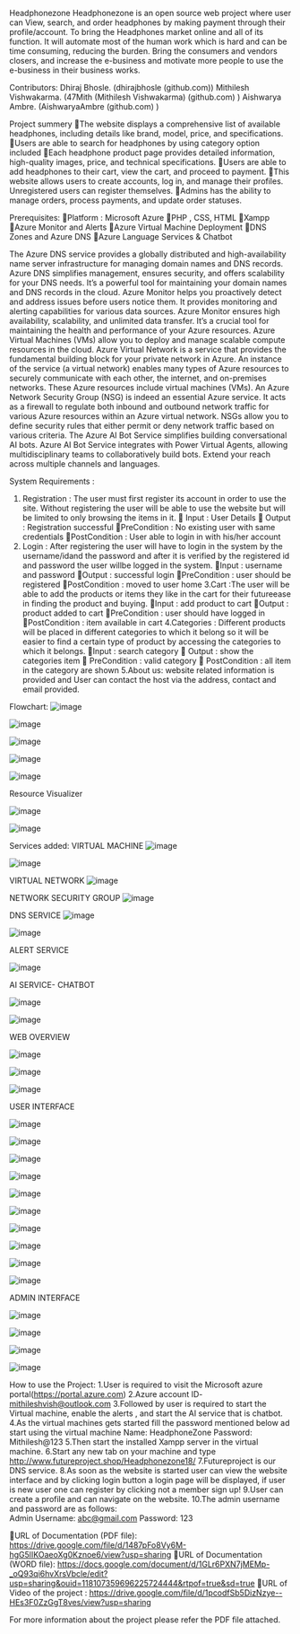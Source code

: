 Headphonezone
Headphonezone is an open source web project where user can View, search, and order headphones by making payment through their profile/account. To bring the Headphones market online and all of its function. It will automate most of the human work which is hard and can be time consuming, reducing the burden. Bring the consumers and vendors closers, and increase the e-business and motivate more people to use the e-business in their business works. 

Contributors:
Dhiraj Bhosle. (dhirajbhosle (github.com))
Mithilesh Vishwakarma. (47Mith (Mithilesh Vishwakarma) (github.com) )
Aishwarya Ambre. (AishwaryaAmbre (github.com) )

Project summery
The website displays a comprehensive list of available headphones, including details like brand, model, price, and specifications.
Users are able to search for headphones by using category option included
Each headphone product page provides detailed information, high-quality images, price, and technical specifications.
Users are able to add headphones to their cart, view the cart, and proceed to payment.
This website allows users to create accounts, log in, and manage their profiles. Unregistered users can register themselves.
Admins has the ability to manage orders, process payments, and update order statuses.

Prerequisites:
Platform : Microsoft Azure 
PHP , CSS, HTML
Xampp
Azure Monitor and Alerts
Azure Virtual Machine Deployment
DNS Zones and Azure DNS
Azure Language Services & Chatbot

The Azure DNS service provides a globally distributed and high-availability name server infrastructure for managing domain names and DNS records. Azure DNS simplifies management, ensures security, and offers scalability for your DNS needs. It’s a powerful tool for maintaining your domain names and DNS records in the cloud.
Azure Monitor helps you proactively detect and address issues before users notice them. It provides monitoring and alerting capabilities for various data sources. Azure Monitor ensures high availability, scalability, and unlimited data transfer. It’s a crucial tool for maintaining the health and performance of your Azure resources.
Azure Virtual Machines (VMs) allow you to deploy and manage scalable compute resources in the cloud.
Azure Virtual Network is a service that provides the fundamental building block for your private network in Azure. An instance of the service (a virtual network) enables many types of Azure resources to securely communicate with each other, the internet, and on-premises networks. These Azure resources include virtual machines (VMs).
An Azure Network Security Group (NSG) is indeed an essential Azure service. It acts as a firewall to regulate both inbound and outbound network traffic for various Azure resources within an Azure virtual network. NSGs allow you to define security rules that either permit or deny network traffic based on various criteria.
The Azure AI Bot Service simplifies building conversational AI bots. Azure AI Bot Service integrates with Power Virtual Agents, allowing multidisciplinary teams to collaboratively build bots. Extend your reach across multiple channels and languages.

System Requirements :
1. Registration : The user must first register its account in order to use the site. Without registering the user will be able to use the website but will be limited to only browsing the items in it. 
 Input : User Details
 Output : Registration successful 
PreCondition : No existing user with same credentials 
PostCondition : User able to login in with his/her account 
2. Login : After registering the user will have to login in the system by the username/idand the password and after it is verified by the registered id and password the user willbe logged in the system. 
Input : username and password 
Output : successful login 
PreCondition : user should be registered 
PostCondition : moved to user home 
3.Cart :The user will be able to add the products or items they like in the cart for their futureease in finding the product and buying.
Input : add product to cart 
Output : product added to cart 
PreCondition : user should have logged in 
PostCondition : item available in cart 
4.Categories : Different products will be placed in different categories to which it belong so it will be easier to find a certain type of product by accessing the categories to which it belongs. 
Input : search category
 Output : show the categories item 
 PreCondition : valid category 
 PostCondition : all item in the category are shown
5.About us: website related information is provided and User can contact the host via the address, contact and email provided. 

Flowchart:
![image](https://github.com/47Mith/AzureProjectHeadphonezone/assets/109224173/42ba9899-75f7-4bd3-ac76-14a21899461d)

![image](https://github.com/47Mith/AzureProjectHeadphonezone/assets/109224173/75085e1e-e2b4-4c18-839c-8d1a2973f89d)

![image](https://github.com/47Mith/AzureProjectHeadphonezone/assets/109224173/11bfbbd0-99da-4181-b49a-dce764e16824)

![image](https://github.com/47Mith/AzureProjectHeadphonezone/assets/109224173/d713d337-6f96-4412-9db9-15ecedb43236)

![image](https://github.com/47Mith/AzureProjectHeadphonezone/assets/109224173/d3a283ea-dcee-4486-8015-cd43f107ab77)

Resource Visualizer

![image](https://github.com/47Mith/AzureProjectHeadphonezone/assets/109224173/d0619403-455a-44fa-8c0e-54ec5976362c)

![image](https://github.com/47Mith/AzureProjectHeadphonezone/assets/109224173/e1dac066-0849-4c99-88c0-7b57fb6418e6)


Services added:
VIRTUAL MACHINE
![image](https://github.com/47Mith/AzureProjectHeadphonezone/assets/109224173/be2ebcc2-b9cd-4892-a653-4e4ada382d8d)

![image](https://github.com/47Mith/AzureProjectHeadphonezone/assets/109224173/671ae35c-89c3-4ae2-b348-4ede430a2d73)


VIRTUAL NETWORK
![image](https://github.com/47Mith/AzureProjectHeadphonezone/assets/109224173/0899092c-79aa-4363-bf75-a1846da500e6)


NETWORK SECURITY GROUP
![image](https://github.com/47Mith/AzureProjectHeadphonezone/assets/109224173/5407287a-b2fe-4929-bc45-5d4d06967531)



DNS SERVICE
![image](https://github.com/47Mith/AzureProjectHeadphonezone/assets/109224173/10fe4770-0dfa-48eb-84d9-1291e0e28b89)

![image](https://github.com/47Mith/AzureProjectHeadphonezone/assets/109224173/d2c51ed6-c420-425b-a271-1d877a8c0533)


ALERT SERVICE

![image](https://github.com/47Mith/AzureProjectHeadphonezone/assets/109224173/ca0a397e-2086-4302-978c-83c833f548cd)



AI SERVICE- CHATBOT

![image](https://github.com/47Mith/AzureProjectHeadphonezone/assets/109224173/71fbe647-284a-4772-98c0-3d0986c78438)

![image](https://github.com/47Mith/AzureProjectHeadphonezone/assets/109224173/b0a2e333-c81c-4d22-b455-606e1e657d8c)


WEB OVERVIEW

![image](https://github.com/47Mith/AzureProjectHeadphonezone/assets/109224173/ef6daf42-10db-4492-91b3-3da4db369397)

![image](https://github.com/47Mith/AzureProjectHeadphonezone/assets/109224173/96211c1a-b234-4c1d-9ac1-8b73401eb842)

![image](https://github.com/47Mith/AzureProjectHeadphonezone/assets/109224173/d7295f17-33dc-4f54-9a23-894e66084477)


USER INTERFACE

![image](https://github.com/47Mith/AzureProjectHeadphonezone/assets/109224173/d10463d8-5b21-498c-a150-6ce6b4fd4b9a)

![image](https://github.com/47Mith/AzureProjectHeadphonezone/assets/109224173/c02b4f37-9d21-49f6-9df7-6d84e9ff24cd)

![image](https://github.com/47Mith/AzureProjectHeadphonezone/assets/109224173/c71e8a05-c935-4752-b8dc-4bf95bae8814)

![image](https://github.com/47Mith/AzureProjectHeadphonezone/assets/109224173/dccf7a56-9a25-4eb5-ad64-1e5c2c1e3daf)

![image](https://github.com/47Mith/AzureProjectHeadphonezone/assets/109224173/18c72d2f-93de-4178-a3e2-dfeee228067c)

![image](https://github.com/47Mith/AzureProjectHeadphonezone/assets/109224173/e67589d1-a990-4943-b882-04be06cc86e6)

![image](https://github.com/47Mith/AzureProjectHeadphonezone/assets/109224173/1237d3e0-93eb-4ce8-a632-2f6055dd718f)

![image](https://github.com/47Mith/AzureProjectHeadphonezone/assets/109224173/b6fb4971-6d9a-4d7a-92a9-88c799989e2f)

![image](https://github.com/47Mith/AzureProjectHeadphonezone/assets/109224173/edd38013-1adf-4b1d-a6d6-a53b678028df)

![image](https://github.com/47Mith/AzureProjectHeadphonezone/assets/109224173/31072144-6229-47f2-a024-c3983dc9f09c)


ADMIN INTERFACE

![image](https://github.com/47Mith/AzureProjectHeadphonezone/assets/109224173/63ea1a38-2b97-4ea8-8c81-cfe02082aa05)

![image](https://github.com/47Mith/AzureProjectHeadphonezone/assets/109224173/03868b91-b84e-4ced-b630-f3bcbc478112)

![image](https://github.com/47Mith/AzureProjectHeadphonezone/assets/109224173/019b24cc-4006-43ec-8e2b-3cef0ae8c266)

![image](https://github.com/47Mith/AzureProjectHeadphonezone/assets/109224173/109a56da-fb2e-4b47-b1eb-a59c137b8e90)


How to use the Project:
1.User is required to visit the Microsoft azure portal(https://portal.azure.com)
2.Azure account ID- mithileshvish@outlook.com 
3.Followed by user is required to start the Virtual machine, enable the alerts , and start the AI service that is chatbot.
4.As the virtual machines gets started fill the password mentioned below ad start using the virtual machine
Name: HeadphoneZone
Password: Mithilesh@123
5.Then start the installed Xampp server in the virtual machine.
6.Start any new tab on your machine and type http://www.futureproject.shop/Headphonezone18/ 
7.Futureproject is our DNS service.
8.As soon as the website is started user can view the website interface and by clicking login button a login page will be displayed, if user is new user one can register by clicking not a member sign up!
9.User can create a profile and can navigate on the website.
10.The admin username and password are as follows:  
Admin
Username: abc@gmail.com
Password: 123

URL of Documentation (PDF file):
 https://drive.google.com/file/d/1487pFo8Vy6M-hgG5lIKOaeoXg0Kznoe6/view?usp=sharing 
URL of Documentation (WORD file): 
https://docs.google.com/document/d/1GLr6PXN7jMEMp-_oQ93qi6hvXrsVbcle/edit?usp=sharing&ouid=118107359696225724444&rtpof=true&sd=true 
URL of Video of the 
project : https://drive.google.com/file/d/1pcodfSb5DizNzye--HEs3F0ZzGgT8ves/view?usp=sharing 

For more information about the project please refer the PDF file attached.


 




